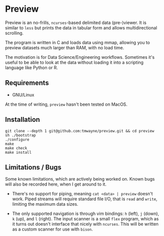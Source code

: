 # Preview

Preview is an no-frills, `ncurses`-based delimited data (pre-)viewer. 
It is similar to `less` but prints the data in tabular form and allows 
multidirectional scrolling.

The program is written in C and loads data using mmap, allowing you to preview 
datasets much larger than RAM, with no load time.

The motivation is for Data Science/Engineering workflows. Sometimes
it's useful to be able to look at the data without loading it into a
scripting language like Python or R. 

## Requirements

- GNU/Linux

At the time of writing, `preview` hasn't been tested on MacOS.

## Installation

```
git clone --depth 1 git@github.com:tmwayne/preview.git && cd preview
sh ./bootstrap
./configure
make
make check
make install
```

## Limitations / Bugs

Some known limitations, which are actively being worked on. Known bugs
will also be recorded here, when I get around to it.

- There's no support for piping, meaning `cat <data> | preview`
doesn't work. Piped streams will require standard file I/O, that is `read` and
`write`, limiting the maximum data sizes.

- The only supported navigation is through vim bindings:
`h` (left), `j` (down), `k` (up), and `l` (right). The input scanner is
a small `flex` program, which as it turns out doesn't interface that nicely
with `ncurses`. This will be written as a custom scanner for use with `bison`.
